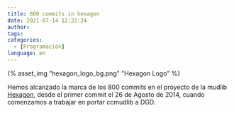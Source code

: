 ```yaml
---
title: 800 commits in hexagon
date: 2021-07-14 12:22:24
author:
tags:
categories:
  - [Programación]
language: en
---
```


{% asset_img "hexagon_logo_bg.png" "Hexagon Logo" %}

Hemos alcanzado la marca de los 800 commits en el proyecto de la mudlib [Hexagon](https://github.com/houseofmaldorne/hexagon), desde el primer commit el 26 de Agosto de 2014, cuando comenzamos a trabajar en portar ccmudlib a DGD.
